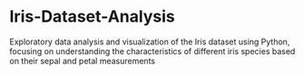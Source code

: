 # Iris-Dataset-Analysis
Exploratory data analysis and visualization of the Iris dataset using Python, focusing on understanding the characteristics of different iris species based on their sepal and petal measurements

